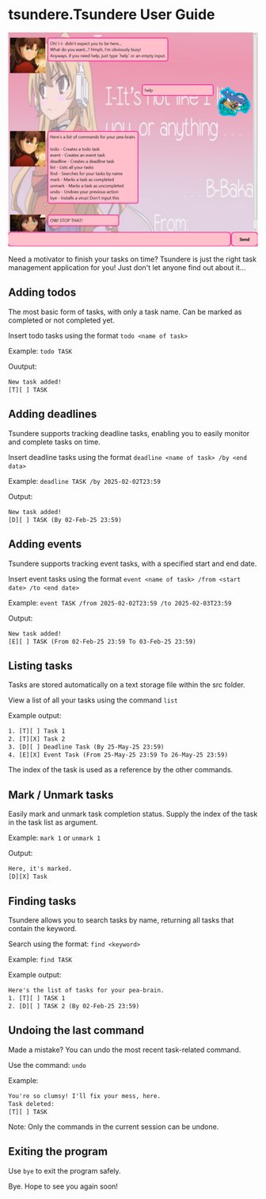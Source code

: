 # tsundere.Tsundere User Guide



![img.png](Ui.png)

Need a motivator to finish your tasks on time? 
Tsundere is just the right task management application for you!
Just don't let anyone find out about it...

## Adding todos
The most basic form of tasks, with only a task name.
Can be marked as completed or not completed yet.

Insert todo tasks using the format `todo <name of task>`

Example: `todo TASK`

Ouutput: 
```
New task added!
[T][ ] TASK
```

## Adding deadlines
Tsundere supports tracking deadline tasks, enabling you to easily monitor and complete
tasks on time.

Insert deadline tasks using the format `deadline <name of task> /by <end data>`

Example: `deadline TASK /by 2025-02-02T23:59`

Output:
```
New task added!
[D][ ] TASK (By 02-Feb-25 23:59)
```

## Adding events
Tsundere supports tracking event tasks, with a specified start and end date.

Insert event tasks using the format `event <name of task> /from <start date> /to <end date>`

Example: `event TASK /from 2025-02-02T23:59 /to 2025-02-03T23:59`

Output:
```
New task added!
[E][ ] TASK (From 02-Feb-25 23:59 To 03-Feb-25 23:59)
```

## Listing tasks
Tasks are stored automatically on a text storage file within the src folder.

View a list of all your tasks using the command `list`

Example output:
```
1. [T][ ] Task 1
2. [T][X] Task 2
3. [D][ ] Deadline Task (By 25-May-25 23:59)
4. [E][X] Event Task (From 25-May-25 23:59 To 26-May-25 23:59)
```
The index of the task is used as a reference by the other commands.

## Mark / Unmark tasks
Easily mark and unmark task completion status.
Supply the index of the task in the task list as argument.

Example: `mark 1` or `unmark 1`

Output:
```
Here, it's marked.
[D][X] Task
```

## Finding tasks
Tsundere allows you to search tasks by name, returning all tasks that contain the keyword.

Search using the format: `find <keyword>`

Example: `find TASK`

Example output:
```
Here's the list of tasks for your pea-brain.
1. [T][ ] TASK 1
2. [D][ ] TASK 2 (By 02-Feb-25 23:59)
```

## Undoing the last command

Made a mistake? You can undo the most recent task-related command.

Use the command: `undo`

Example:

```
You're so clumsy! I'll fix your mess, here.
Task deleted:
[T][ ] TASK
```

Note: Only the commands in the current session can be undone.

## Exiting the program

Use `bye` to exit the program safely.


Bye. Hope to see you again soon!